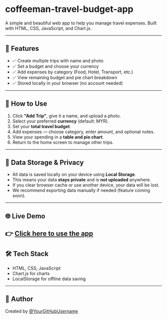 # coffeeman-travel-budget-app

A simple and beautiful web app to help you manage travel expenses. Built with HTML, CSS, JavaScript, and Chart.js.

---

## 🚀 Features

- ✅ Create multiple trips with name and photo
- ✅ Set a budget and choose your currency
- ✅ Add expenses by category (Food, Hotel, Transport, etc.)
- ✅ View remaining budget and pie chart breakdown
- ✅ Stored locally in your browser (no account needed)

---

## 📱 How to Use

1. Click **"Add Trip"**, give it a name, and upload a photo.
2. Select your preferred **currency** (default: MYR).
3. Set your **total travel budget**.
4. Add expenses — choose category, enter amount, and optional notes.
5. View your spending in a **table and pie chart**.
6. Return to the home screen to manage other trips.

---

## 🔐 Data Storage & Privacy

- All data is saved locally on your device using **Local Storage**.
- This means your data **stays private** and is **not uploaded** anywhere.
- If you clear browser cache or use another device, your data will be lost.
- We recommend exporting data manually if needed (feature coming soon).

---

## 🌐 Live Demo

👉 [Click here to use the app](https://coffeemanapp.github.io/coffeeman-travel-budget-app/coffeemantravelbudget.html)
---

## 🛠️ Tech Stack

- HTML, CSS, JavaScript
- Chart.js for charts
- LocalStorage for offline data saving

---

## 🧔 Author

Created by [@YourGitHubUsername](https://github.com/YourGitHubUsername)
